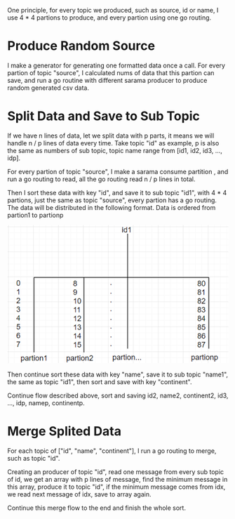 One principle, for every topic we produced, such as source, id or name, I use 4 * 4 partions to produce, and every partion using one go routing.

# Produce Random Source

I make a generator for generating one formatted data once a call. For every partion of topic "source", I calculated nums of data that this partion can save, and run a go routine with different sarama producer to produce random generated csv data.

# Split Data and Save to Sub Topic

If we have n lines of data, let we split data with p parts, it means we will handle n / p lines of data every time. Take topic "id" as example, p is also the same as numbers of sub topic, topic name range from [id1, id2, id3, ..., idp].

For every partion of topic "source", I make a sarama consume partition , and run a go routing to read, all the go routing read n / p lines in total.

Then I sort these data with key "id", and save it to sub topic "id1", with 4 * 4 partions, just the same as topic "source", every partion has a go routing. The data will be distributed in the following format. Data is ordered from partion1 to partionp

![image-20210420202325863](https://github.com/tanyifeng/kafkasort/blob/master/id1.png)

Then continue sort these data with key "name", save it to sub topic "name1", the same as topic "id1", then sort and save with key "continent".

Continue flow described above, sort and saving id2, name2, continent2, id3, ..., idp, namep, continentp.

# Merge Splited Data

For each topic of ["id", "name", "continent"], I run a go routing to merge, such as topic "id".

Creating an producer of topic "id", read one message from every sub topic of id, we get an array with p lines of message, find the minimum message in this array, produce it to topic "id", if the minimum message comes from idx, we read next message of idx, save to array again.

Continue this merge flow  to the end and finish the whole sort.
